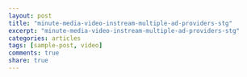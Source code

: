 ```yaml
---
layout: post
title: "minute-media-video-instream-multiple-ad-providers-stg"
excerpt: "minute-media-video-instream-multiple-ad-providers-stg"
categories: articles
tags: [sample-post, video]
comments: true
share: true
---
```

<div class="apester-media" data-media-id="5ee7954064ed4c040ac16b56" height="512"></div><script async src="https://static.stg.apester.com/js/sdk/latest/apester-sdk.js"></script>
<br>
<div class="apester-media" data-media-id="5ea00de671c14b4bdb475977" height="512"></div><script async src="https://static.stg.apester.com/js/sdk/latest/apester-sdk.js"></script>
